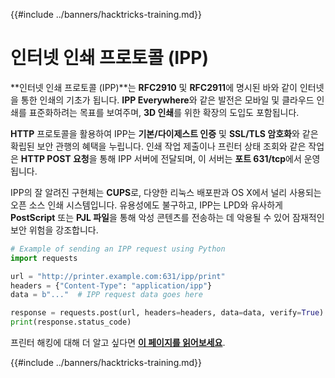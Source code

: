 {{#include ../banners/hacktricks-training.md}}

# 인터넷 인쇄 프로토콜 \(IPP\)

**인터넷 인쇄 프로토콜 (IPP)**는 **RFC2910** 및 **RFC2911**에 명시된 바와 같이 인터넷을 통한 인쇄의 기초가 됩니다. **IPP Everywhere**와 같은 발전은 모바일 및 클라우드 인쇄를 표준화하려는 목표를 보여주며, **3D 인쇄**를 위한 확장의 도입도 포함됩니다.

**HTTP** 프로토콜을 활용하여 IPP는 **기본/다이제스트 인증** 및 **SSL/TLS 암호화**와 같은 확립된 보안 관행의 혜택을 누립니다. 인쇄 작업 제출이나 프린터 상태 조회와 같은 작업은 **HTTP POST 요청**을 통해 IPP 서버에 전달되며, 이 서버는 **포트 631/tcp**에서 운영됩니다.

IPP의 잘 알려진 구현체는 **CUPS**로, 다양한 리눅스 배포판과 OS X에서 널리 사용되는 오픈 소스 인쇄 시스템입니다. 유용성에도 불구하고, IPP는 LPD와 유사하게 **PostScript** 또는 **PJL 파일**을 통해 악성 콘텐츠를 전송하는 데 악용될 수 있어 잠재적인 보안 위험을 강조합니다.
```python
# Example of sending an IPP request using Python
import requests

url = "http://printer.example.com:631/ipp/print"
headers = {"Content-Type": "application/ipp"}
data = b"..."  # IPP request data goes here

response = requests.post(url, headers=headers, data=data, verify=True)
print(response.status_code)
```
프린터 해킹에 대해 더 알고 싶다면 [**이 페이지를 읽어보세요**](http://hacking-printers.net/wiki/index.php/Main_Page).

{{#include ../banners/hacktricks-training.md}}
